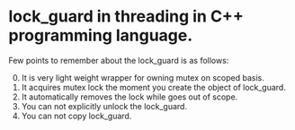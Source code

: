 # lock_guard in threading in C++ programming language.

Few points to remember about the lock_guard is as follows:

0. It is very light weight wrapper for owning mutex on scoped basis.
1. It acquires mutex lock the moment you create the object of lock_guard.
2. It automatically removes the lock while goes out of scope.
3. You can not explicitly unlock the lock_guard.
4. You can not copy lock_guard.
